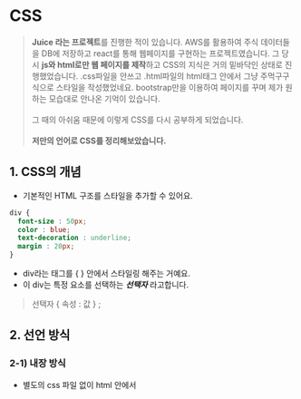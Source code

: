# CSS
>  **Juice 라는 프로젝트**를 진행한 적이 있습니다. AWS를 활용하여 주식 데이터들을 DB에 저장하고 react를 통해 웹페이지를 구현하는 프로젝트였습니다. 그 당시 **js와 html로만 웹 페이지를 제작**하고  CSS의 지식은 거의 밑바닥인 상태로 진행했었습니다. .css파일을 안쓰고 .html파일의 html태그 안에서 그냥 주먹구구식으로 스타일을 작성했었네요. bootstrap만을 이용하여 페이지를 꾸며 제가 원하는 모습대로 안나온 기억이 있습니다.<br><br> 그 때의 아쉬움 때문에 이렇게 CSS를 다시 공부하게 되었습니다. <br><br>**저만의 언어로 CSS를 정리해보았습니다.**
## 1. CSS의 개념
- 기본적인 HTML 구조를 스타일을 추가할 수 있어요. 
```CSS
div {
  font-size : 50px;
  color : blue;
  text-decoration : underline;
  margin : 20px;
}
```
- div라는 태그를 { } 안에서 스타일링 해주는 거예요.
- 이 div는 특정 요소를 선택하는 ___선택자___ 라고합니다.
> 선택자 { 속성 : 값 } ;
## 2. 선언 방식
### 2-1) 내장 방식
- 별도의 css 파일 없이 html 안에서 <style> 태그 안에서 사용합니다.
- 하지만.. css html js 서로 파일을 분리하는 것이 유지 보수 측면에서 좋겠죠? 권장하지 않아요.
### 2-2) 인라인 방식
```html
<div style = "color" : red;> </div>
```
- 편리해보이지만 CSS 우선순위 개념에서 인라인 방식이 너무 우선적입니다.
- 너무 지나치게 우선해서 덮어써가며 수정하고 싶어도 수정이 안되는 경우도 있어요. (유지보수가 힘들 수 있어요.)
### 2-3) 링크 방식 (병렬 방식)
```html
<link rel="stylesheet" href="./css/main.css">
```
- 링크를 통해 외부 css파일을 링크하는 방식입니다.
### 2-4) import 방식 (직렬 방식)
- html 내부에서는 👇👇👇
```html
<link rel="stylesheet" href="./css/main.css">
```
- css 내부에서는 👇👇👇 아래처럼 직렬로 연결합니다.
```css
@import url("./box.css"); // 또 다른 css 파일의 경로
```
- css가 또 다른 css파일을 부르는 구조입니다.
- main.css가 html에 연결이 되어 main.css가 box.css를 import 하기 전까지는 box.css는 html에 적용이 안 됩니다. (연결이 지연될 수 있어요.)
  
## 3. CSS 선택자
### 3-1) 기본 선택자
> 전체 선택자
```css
* {
  color : red;  
}
  ```
  - 모든 요소를 선택합니다.
  > 태그 선택자
  ```css
   li {
      color : red;
  }
  ```
  - 특정 태그 이름을 기준으로 선택합니다. 가장 기본적이죠?
  > 클래스 선택자 . 
  ```css
  .orange {
    color : red;
  }
  ```
  ```html
  <li class="orange"> 오렌지 </li>
  <div class="orange"> 오렌지 </div>
  ```
  - .이 꼭 필요합니다. 
  > 아이디 선택자 #
   ```css
  #orange {
    color : red;
  }
  ```
  ```html
  <li id="orange"> 오렌지 </li>
  ```
### 3-2) 복합 선택자
  - 기본 선택자를 조합해서 사용하는 겁니다.
  > 일치 선택자 
  - 선택자 A 와 선택자 B를 동시에 만족하는 요소 선택
  ```css
  span.orange {
    color : red;
  }
  ```
  - 태그는 span, 클래스는 orange 인 경우에 스타일 적용해!
  
  > 자식 선택자 >
  ```css
  ul > .orange {
    color : red;
  }
  ```
  ```html
  <ul>
    <li> 사과 </li>
    <li class = "orange"> 오렌지 </li>
  </ul>  
  ```
  - 부모요소가 ul인 자식 중에서 class가 oragne인 친구들만 스타일 적용해!
  
  > 하위 선택자 (띄어쓰기)
  ```css
  div .orange {
    color : red;
  }
  ```
  - 공백문자로 구분합니다.
  - div라는 태그 선택자 + class가 orange인 친구를 찾자.
  - 하위 선택자를 더 많이 사용합니다.
  
  > 인접 형제 선택자
  ```css
  .orange + li {
    color : red; 
  }
  ```
  ```html
  <ul>
    <li> 사과 </li>
    <li class = "orange"> 오렌지 </li>
    <li> 망고 </li>
    <li> 수박 </li>
  </ul>  
  ```
  - 같은 부모를 공유하는 li 태그 중 바로 **다음 형제 하나만** 골라요.
  - 신기하게도 오렌지가 아니라 망고가 선택되게 됩니다.
  
  > 일반 형제 선택자
  ```css
  .orange ~ li {
    color : red; 
  }
  ```
  ```html
  <ul>
    <li> 사과 </li>
    <li class = "orange"> 오렌지 </li>
    <li> 망고 </li>
    <li> 수박 </li>
  </ul>  
  ```
  - 같은 부모를 공유하는 li 태그 중 바로 **다음 형제 모두**를 골라요.
  - 망고와 수박이 선택됩니다.
### 3-3) 가상 클래스 선택자
  > Hover
  - **마우스 올리면 변화**를 만들 수 있어요.
  ```css
  a:hober {
    color : red;
  }
  ```
  - 마우스 커서를 a 태그 위에 올리면 빨간색으로 변하는 예제입니다.
  
  > Active
  - **마우스를 클릭하고 있는 동안 변화**를 만들 수 있어요.
  ```css
  a:active {
    color : red;
  }
  ```
  
  > Focus
  - 포커스는 가능한 요소가 일반적으로 input 요소입니다.
  - 마우스 눌렀을 때 켜집니다.
  ```css
  input:focus {
    background-color : orange;
  }
  ```
  - input 박스를 누르면 변화가 일어나요.
  - focus가 가능한 요소는 select, text area, input ... 정도가 있어요.
  - div같이 안되는 요소에는 html에서 tabindex="-1" 속성을 주면 되긴하는데 권장하지 않아요.
  
  > First Child 
  - 형제 요소 중 선택자가 첫째라면 선택합니다.
  ```css
  .fruits span:first-child{
    color : red;
  }
  ```
  - first-child 👉 형제 요소 중 첫째만 선택할건데
  - span 👉 span 태그를 가지는 친구여야하고
  - .fruit 띄어쓰기👉 fruit 클래스를 가지는 요소의 후손이여야해.
  
  > Last Child 
  - first-child라 똑같지만 막내를 찾는 겁니다.
  
  > Nth Child 
  - 비슷합니다.
  ```css
  .fruits *:nth-child(2){
    color : red;
  }
  ```
  👆👆 둘째를 찾을 건데 어떤 태그든 상관없이 fruits class의 후손이면 됨.
   ```css
  .fruits *:nth-child(2n){
    color : red;
  }
  ```
  👆👆 2번째, 4번째, ... 친구들을 찾을 겁니다.
  
  > 부정 선택자
  - Not 사용
  ```css
  .fruits *:note(span){
    color :red;
  }
  ```
  👆👆 span 제외하고 fruits class 내 모든 태그들을 선택합니다.
  
  ### 3-4) 가상 요소 선택자
  > Before
  - 콜론이 두 개!
  - before라는 가상의 요소를 만들어서 class 가 덮은 요소 앞에 삽입하는 선택자입니다.
  ```css
  .box::before {
    content:"앞!";
  }
  ```
  ```html
  <div class="box">
    뒤!
  </div>
  ```
  👉 출력이 **뒤!** 가 아니라** 앞! 뒤!** 로나옵니다.
  
  > After
  - 반대 개념이겠죠?
  ```css
  .box::after{
    content: "";
    display: block;
    width :30px;
    height :30px;
    background :royalblue;
  }
  ```
  - content는 필수로 써야합니다.
  - inline 방식이라 width,hegiht,background가 적용이 안됩니다.
  👉 ```css display: block; ```   속성을 추가하면 적용이 됩니다.
  
  ### 3-5) 속성 선택자
  > 속성만으로 찾기
  ```css
  [disabled] {
    color : red;
  }
  ```
  - disabled 라는 속성을 가진 태그들을 선택합니다.
   ```css
  [type] {
    color : red;
  }
  ```
  - type 이라는 속성을 가진 태그들을 선택합니다.
  > 속성= "값" 
   [type="password"] {
    color : red;
  }
  
  
  ❗️ 태그 없이도 속성,값으로 스타일을 적용시킬 태그들을찾을 수 있어요.
  
  
  ## 4. 스타일 상속
  - class에 스타일을 적용하면 class 하위 요소까지 상속되어 적용됩니다.
  ❗️ **글자/문자 관련 속성들이 대부분 상속됩니다.**<br>
  ### 4-1) 강제 상속 
  - css에서 attribute의 값을 inherit로 주면 됩니다.
  - inherit을 주면 원래 안되는 width, height, .... 같은 속성들도 부모의 것을 그대로 가져 옵니다.
  👇👇 부모 값이 바뀌면 따라서 바뀌어요.
  
  ```css
  .parent {
  width: 300px;
  height :400px;
  background-color:orange;
  }
  .child {
    width:100px;
    height: inherit;
    background-color : orange;
  }
  ```
  
  ## 5. 선택자 우선순위
  - 어떤 CSS 속성을 먼저 적용을 해줘야할까요?
  1. 점수 높은 선언부터!
  2. 점수 같으면 마지막에 해석된 선언이 우선!<br>

❗️❗️❗️ 우선순위 파악이 생각보다 어렵습니다!
|속성|점수|코드|
|:---:|:---:|:---|
|!important|99999999점| ```css color : red !important ``` 이거도 적당히 씁시다. 초보들만 많이 써요.
|직접 명시 (inline 선언 방식)|1000점|html 내부 선언 (피하는 게 좋아요 우선순위 너무 높아요 ㅠㅠ)|
|ID 선택자|100점|```css #color_yellow { ... }  ```|
|class 선택자|10점|```css .div { ... } ```|
|태그 선택자|1점|```css div { ...} ```|
|전체 선택자|0점|*|
|상속|0점|```css body {...} ```|
<br>
  
![image](https://user-images.githubusercontent.com/32920566/119309432-43ec8100-bca9-11eb-9d66-96ad48355c65.png)
  
  
  ## 6. 속성
  |제어 가능한 속성|구현|
  |:--:|:--|
  |박스|가로세로 너비, 내부여백 가진 박스|
  |글꼴, 문자|크기,두께|
  |배경|배경 색상,이미지|
  |배치|요소의 위치 조정|
  |플렉스(정렬)|hmtl은 기본적으로 수직이지만, 수평 정렬 시 사용|
  |전환|요소의 전과 후 상태를 애니메이션 처리|
  |변환|요소를 회전, 이동, 크기 조절|
  |띄움|요소를 공중으로 띄움(요소 주변으로 문자가 흐르도록 - 마치 신문기사에서 이미지 옆 글씨)|
  |애니메이션|전환보다 더 복잡한 애니메이션|
  |그리드|엑셀처럼 행과 열의 레이아웃을 만들 수 있음|
  |다단|한컴에서의 단 나누기|
  |필터|이미지 필터|
  
  ### 6-1) width, height
  
 👉 기본값 : auto <br>
 👉 단위 : px, em, vw 등
  
  * 인라인 요소 (eg. span) : 가로 요소가 최대한 줄어들도록 하고 width, height 같은 레이아웃 작업은 불가능합니다. (이건 글자를 처리하기 위한 거예요!)<br>
  * 블록 요소 (eg. div) : 가로 길이가 최대가 되도록
  * max-width, max-height<br>
  👉 최대 너비 제한<br>
  👉 기본값 : none <br>
  👉 단위 : p, em, vw 등<br>
  * min-width, min-height<br>
  👉 최대 너비 제한<br>
  👉 기본값 : 0 <br>
  👉 단위 : p, em, vw 등<br>
  
  |단위|내용|
  |:---:|:---|
  |em|해당 클래스에서의 글자 크기 == 1em|
  |rem|root 기준의 글자 크기 == 1rem|
  |vw|viewport의 가로|
  |vh|viewport의 세로|
  
  
  ❓ 0 px  0vw 뭐가 더 클까요? <br>
  ❗️0은 다 같으므로 단위를 붙이지 마세요!<br>
  
  ### 6-2) margin
  - 외부 여백 <br>
 👉 기본값 : 0 <br>
 👉 지정가능값 : auto (가운데 정렬입니다)<br>
 👉 단위 : px, em, vw 등
  ```css
    margin-bottom: 20px; /* 아래만 */
    margin : 10px 20px; /* 위아래 10px 좌우 20px */
    margin : 10px 20px 30px; /* 위 10px 좌우 20px 아래 40px */
    margin : 10px 20px 30px 40px; /* 시계방향으로 */
    margin : -20px 10px /* 음수로 두면 요소들이 겹쳐짐 */
  ```
  
   ### 6-3) padding
  
  - 내부 여백<br>
 👉 기본값 : 0 <br>
 👉 단위 : px, em, vw 등
  - margin 과 같은 순서로 값을 여러개 줄 수 있어요.
  
   ### 6-4) border 
  - 순서대로 선-두께, 선-종류, 선-색상 <br>
 👉 기본값 : black <br>
  
  ``` css
    border : 10px solid orange;
  ```
  1. border-width : medium thin thick 존재하지만 숫자로 씁시다. 위의 10px 처럼 숫자로! <br>
  2. border-style : solid (실선) , dashed (파선), dotted (점선), ... <br>
  3. border-color : 기본 black <br>
  👉 색상은 색상이름(Black), Hex 색상코드 (#FFFFFF) RGB - rgb(255,255,255), RGBA - rgba(0,0,0,0.5)로 표현할 수 있어요. <br>
  👉 border-top ,buttom, right, left 도 존재합니다. <br>
  
   ### 6-5) border-radius 
  - border를 둥굴게
 👉 기본값 : 0 <br>
  ```css
    border-radius : 10px; /* 전체를 둥글게 */ 
    border-radius : 0 10px 0 0; /* 오른쪽 상단만 둥글게 */
  ```
   ### 6-5) box-sizing
  - 요소의 크기 계산 기준을 지정 <br>
 👉 기본값 : content-box / 요소의 내용만으로 크기를 계산 <br> 
 👉 입력 가능값 : border-box / 요소 내용 + padding + border 를 다 합쳐서 크기를 계산<br>
  
  ```css 
      tem:first-child {
        border: 4px solid red; /* 경계선 추가하면 원래 요소가 더 커짐 */
        padding : 20px; /* 내부 패딩하면 요소가 더 커짐 */
        box-sizing : border-box; /* 하지만 이때 border-box하면 원래 크기를 유지하면서 경계선과 padding을 진행함! */
    }
  ```
  
   ### 6-6) overflow
  - 요소의 크기 이상으로 내용이 넘치면 넘친걸 어떻게 보여줄지 설정해요.
 👉 기본값 : visible / 넘쳐도 보여주세요 <br> 
 👉 입력 가능값 : hidden, scroll, auto / 이름만 봐도 느낌 오시죠?<br>
  ![image](https://user-images.githubusercontent.com/32920566/120620141-a27ae180-c497-11eb-86ac-a55fff2e816f.png)<br>
  ※ scroll은 가로 세로 축 무조건 만들어요 ㅠㅠ 그래서 그냥 auto로 자동적으로 스크롤바를 만들어주는게 일반적이예요<br>
  - overflow-x : x축 넘치는 부분만 체크해요
  - overflow-y : y축 넘치는 부분만 체크해요
  
  
 ### 6-7) display
  - 화면 출력을 어떻게 보여줄지 결정해요.
  
  
  |요소|설명|
  |---|---|
  |block|상자 요소|
  |inline|글자 요소|
  |inline-block|기본적으로 글자 + 상자 요소(가로 세로 지정이 가능해요)|
  |flex|플렉스 박스 (1차원 레이아웃, 축 1개)|
  |grid|그리드 (2차원 레이아웃, 축 2개)|
  |none|보여짐 특성 없어요, 화면에서 사라져|
  |기타|table, table-row, table-cell|
  ```css
  span{
      width : 120px;
      height : 30px;
      background-color: royalblue;
      color : white;
      display : block;
  }
  ```
  - 위처럼 inline값인 글씨를 block으로 만들어 가로, 세로 길이를 줄 수 있어요.
  
  ### 6-8) opacity
  - 요소의 투명도를 결정합니다.
 👉 기본값 :1 / 완전 불투명 <br> 
 👉 입력 가능값: 0~1 / 조절하세용<br>
  
  
  ### 6-9) 글꼴
  
  
  |속성|기능|구체적 내용|
  |:---:|:---:|:---|
  |font-size|글꼴 크기|기본적으로 16px|
  |font-weight|두께|700(bold), normal(400) 100~900으로 조절 가능합니다.|
  |font-style|글꼴 기울임|italic|
  |font-family|글꼴|글꼴1,글꼴2..... 글꼴계열 : 여러 후보 작성 가능, 앞의 후보부터 시도해보고 안되면 글꼴계열을 사용합니다. (글꼴 이름에 띄어쓰기 있으면 ""로 묶어주세요 아니면 다 ""로 묶는 습관 들여도 괜찮아요)<br> sans-serif : 고딕체 계열로 웹에서 대부분 씁니다. 따라서 글꼴계열로 작성하세요. |
  |line-weight|상하 장평|기본적으로 normal(1) eg) 1.4는 글꼴 크기의 1.4배가 높이가 됩니다. 뭔가 상하좌우 여백을 맞춰 정렬하려는 느낌이 있어요.|
  |text-decoration|문자 장식(선 긋기)|none, underline, overline, line-through|
  |text-align|정렬|left,right,center,justify(양쪽 정렬)|
  |color|글 생삭|rgb(0,0,0)이 기본값
  |text-indent|들여쓰기,내어쓰기|50px, -50px|
  
  
  ### 6-10) 배경
  ```css
    div {
      width : 200px;
  
      height : 100px;
  
      background-color : orange; /*이미지 색상 👉기본 transparent*/ 
  
      background-image : url("경로"); /*배경 이미지, 안전하게 따옴표를 써줍시다.*/
  
      background-size : 200px; /*이미지 가로 세로 크기 , 가로 세로 둘 다 작성할 수 있지만 가로만 쓰면 비율 조절 알아서 해줘요.
                                👉기본 : auto  가능값: cover(더 넓은범위에 맞춰서 짤림)contain(더 작은거에 맞춰서 안짤림), 단위 */
  
      background-repeat : no-repeat; /*기본적으로 이미지가 요소 크기에 맞추어 반복되어 나오므로 그걸 방지
                                       👉repeat, no-repeat, repeat-x, repeat-y사용 가능*/
  
      background-position : top right; /*이미지를 요소에 맞추어 정렬
                                        👉기본 : 0% 0%   방향 : top,bottom,center,right,left   단위 : px,em,rem*/
  
      background-position : 100px 30px; /*단위로도 사용가능*/
  
      background=attachment : /*배경 이미지 스크롤 특성 지정
                               👉기본 :scroll 가능값 : fixed(스크롤은 움직이는데 이미지는 가만히 있어요. 뷰포트에 고정) */
    }
  ```

   ### 6-11) 배치
  - 요소의 위치는 반드시 반드시 **어떠한 기준을 잡고 설정해야 해요!**  
  
  
  |속성|기능|구체적 내용|
  |:---:|:---:|:---|
  |position|요소의 위치를 지정|기본 : static / 가능값 : relative(요소 자신 기준), absolute(부모 요소 기준), fixed(뷰포트 기준), sticky(스크롤 영역 기준)|
  |top bottom left right|위치 지정 |기본 : auto, 가능값 : 양수 음수|
  
  ❗️❗️  position : relavtive를 이용하는 배치는 거의 사용하지 않아요. 대부분 absolute 써요. 다른 요소들의 위치가 혼동이 올 수 있기 때문이예요.<br>
  - position을 쓰면 동급 친구들과의 상호작용이 유지됩니다. absolute를 쓰면 동급 친구들과의 상호작용이 무너집니다.
  - position : absolute를 쓰려면 위치상 부모 요소를 지정해줘야 해요. 따라서 구조 상에서 부모한테 position: relative를 써줘야해요. ( position : relavtive 는 대부분 이 때만 사용됩니다.)
  - 개념이 헷갈릴 수 있어요. 부모를 계속 찾아간다고 생각하세요. 부모를 찾아갔는데 그 부모가 position : 값으로 지정이 되어있다면 사용가능하겠죠?<br>
  ※ absolute(부모 요소 기준), fixed(뷰포트 기준)를 사용하면 display :block이 기본적으로 적용됩니다.<br><br>
  ❗️❗️ 요소 쌓임 순서
  - 어떤 요소가 더 위에 보일지 결정하는 방식입니다.
  1. 요소에 position 속성이 있으면 더 위에 쌓여요. 
  2. z-index 속성의 숫자가 높을수록 위에 쌓여요.
  3. HTML의 구조로 볼 때 나중에 써질수록 위에 쌓여요.
  👇👇👇 아래 예시로 확인해봅시당.
  ```css
  .container .item:nth-child(1){
  width : 100px;
  height : 100px;
  position : relative;
  z-index : 1;         /*기본 0 이고 -1까지도 사용합니다. 귀찮다고 999 입력하면 관리가 어려워요! 코딩할때부터 잘 관리해서 써주세요.*/
}
.container .item:nth-child(2){
  width : 100px;
  height : 100px;
  position : absolute;
  top : 50px;
  left: 50px;
  z-index : 2; 
  
}
.container .item:nth-child(3){
  width : 100px;
  height : 100px;
  z-index : 3;
}
```
  ![image](https://user-images.githubusercontent.com/32920566/120648810-03fe7880-c4b7-11eb-8642-e91860a89b20.png)
<br><br>
### 6-12) 정렬 (flex)
  - 수평, 수직 정렬을 위해 사용합니다.
  - 부모 요소에 ``` dispaly : flex; ``` 주면 child들이 수평정렬 됩니다. 그러면, 부모를 flex container라고 부르고 child들을  flex items라고 부릅니다.
  ```css
    body {
      display : flex; /* inline-flex, inline, block을 넣을 수 있어요. */
    }
  ```
  -
  
  |부모요소 속성|기능|자세히|
  |:---:|:---:|:---|
  |flex-direction|주축 설정|``` 기본:row(수평), row-reverse, column(수직), column-reverse ```|
  |justify-content|주축의 정렬 방법(수평정렬, 가로정렬)|```기본:flex-start 가능값:flex-end,center```|
  |align-content|교차 축의 **여러 줄** 정렬 방법(수직정렬 느낌)|```기본:stretch 가능값:flex-start,flex-end,center```<br>stretch는 부모 container를 꽉 채우면서 정렬 그니깐 쭉 늘인다는거죠, flex-start는 child들이 다닥다닥 붙게 모두 start를 기준으로 정렬합니다.|
  |align-items|**한 줄**의 수직 정렬|```기본:stretch  가능값:flex-start,flex-end,center,baseline(문자 기준선) ``` |

  
  |자식요소 속성|기능|자세히|
  |:---:|:---:|:---|
  |flex-wrap|자식요소 줄바꿀까 말까|``` 기본:no-wrap, wrap``` no-wrap은 한줄에서 다하려고해서 찌그러지고 wrap은 넘치면 줄바꿈해줘요|
  |flex-grow|각 child가 가로로 늘어나는 비율|```기본:0  가능값:1, ...```|
  |flex-shrink|가로로 줄어드는 비율|```기본:1  가능값: 감소비율```  0으로 두면 parent 너비가 child 너비보다 작아도 child는 줄어들지 않아요.|
  |flex-basis|flex-grow를 위한 기준,기본 너비|```기본:auto(content(글자) 너비)  가능값: 0 ``` 0으로 설정하면 눈으로 봤을 때 레이아웃이 정말 제가 원하는 기준만큼 나뉩니다.|
  |order|flex item의 순서|```기본:0 (순서없음) 가능값 : 숫자``` 숫자가 작을수록 먼저 나와요. html구조 안바꿔도 원하는대로 출력할 수 있어요.|
  
  
  ![image](https://user-images.githubusercontent.com/32920566/120892266-66d34980-c648-11eb-80af-ce9fa05f8378.png)<br><br>
  ![image](https://user-images.githubusercontent.com/32920566/120892270-6dfa5780-c648-11eb-833d-516c6809bc9f.png)<br><br>
  👉 flex를 가로라고 생각하세요 align을 세로라고 생각하세요. 여러 줄이면 align-content 한 줄이면 align-items 사용하면 됩니다.오키??<br>
  
   ### 6-13) 전환
  - 요소의 전 후 변환 상태를 자연스럽게 시간에 걸쳐 바뀌도록 하는 것을 전환 효과라고 합니다.
  
  |속성|기능|자세히|
  |---|---|---|
  |transition|전환이 지속되는 시간|필수로 써야해요.|
  |transition-property|전환 효과를 사용할 이름을 명시|```기본:all  가능값: 속성이름``` 가로너비만 영향을 받게하고 싶으면 ```transition : width 1s; ``` 이런식으로 작성| 
  |transition-duration|지속 시간을 설정||
  |transition-timing-function|타이밍 조절, 전환의 완급조절이랄까?|```기본:ease(느빠느) 가능:linear(일정),ease-in(느빠),ease-out(빠느),ease-in-out(느빠느),cubic-bezier(n,n,n,n)- 사용자 직접 정의```  easying 함수에 대한 이해가 중요하기 때문에 easying functions mdn 검색해보세요.|
  |transition-delay|대기시간|```기본:0 ```|
  
  ```css
  div {
    width:100px;
    height:100px;
    background-color:royalblue; 
    transition : 
      background-color 3s 1s, /* 따로따로 속성에 따른 전환효과 줄 수 있구요*/
      width .5s 1s            /*앞의 초는 duration이고 뒤의 초는 대기시간이예요*/
    ;
}
  ```
  
  ### 6-14) 변환
  - 뭔가 그래픽스 시간에 배웠던 느낌이네요 (눈좌표계, 세상좌표계... 이런거 배우면서 transform 행렬 수식도 많이 봤었는데.. 여튼)
  > transform : 변환함수1 변환함수2 변환함수3 ...;<br>
  👉 원근법, 이동, 크기, 회전, 기울임...
  
  #### 2D 변홤함수
  
  |변환함수|기능|
  |---|---|
  |translate(x,y)|이동|
  |translateX(x)|x축이동|
  |translateY(y)|y축이동|
  |scale(x,y)|크기|
  |rotate(45deg)|회전|
  |skewX(x)|x축 기울임|
  |skewY(y)|y축 기울임|
  
   👉 matrix(n,n,n,n,n) : 2차원 변환효과를 모두 나타낼 수 있는데, 편하게 위의 함수들로 작성합시다. <br>
  
  #### 3D 변홤함수
  
  |변환함수|기능|
  |---|---|
  |perspective(n)|원근법|
  |rotateX(x)|x축 기준 회전|
  |rotateY(y)|y축 기준 회전|
  
   👉 matrix3d(n,n,n,n,n,......,n) : 3차원 변환효과를 모두 나타낼 수 있는데, 편하게 위의 함수들로 작성합시다.(총 16개 작성해야하는데 좀;; 아니죠?) <br>
  
  ```css
  .container .item{
        width:100px;
        height: 100px;
        background-color: orange;
        transform : rotate(45deg) translate(40px,40px) scale(1.5) perspective(200px) rotateX(45deg) ; 
  }
  ```
  
   #### 속성
  1. ```perspective : 500px;```  👉 아래 설명 / 부모 기준 원근법
  2. ```backface-visibility : hidden ```  👉 기본:visible / 화면에서 뒷면은 안 보이게 할 수 있어요.
  3. 
  ❗️❗️❗️ perspective 주의점 있어요<br>
  - ```perspective :600px``` 속성 👉 관찰 대상의 **부모**에게 적용되므로 부모 요소 안에서 선언해야해요. / 기준점 : perspective-origin
  - ``` transform : perspective(600px) ``` 변환함수 👉 관찰 대상에게 적용 / 기준점 : transform-origin 
  

